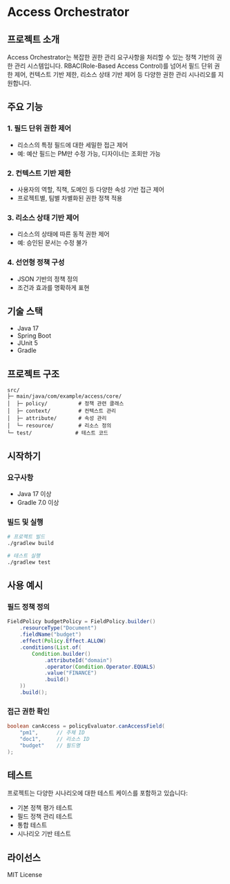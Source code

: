 # Access Orchestrator

## 프로젝트 소개

Access Orchestrator는 복잡한 권한 관리 요구사항을 처리할 수 있는 정책 기반의 권한 관리 시스템입니다.
RBAC(Role-Based Access Control)를 넘어서 필드 단위 권한 제어, 컨텍스트 기반 제한, 리소스 상태 기반 제어 등
다양한 권한 관리 시나리오를 지원합니다.

## 주요 기능

### 1. 필드 단위 권한 제어

- 리소스의 특정 필드에 대한 세밀한 접근 제어
- 예: 예산 필드는 PM만 수정 가능, 디자이너는 조회만 가능

### 2. 컨텍스트 기반 제한

- 사용자의 역할, 직책, 도메인 등 다양한 속성 기반 접근 제어
- 프로젝트별, 팀별 차별화된 권한 정책 적용

### 3. 리소스 상태 기반 제어

- 리소스의 상태에 따른 동적 권한 제어
- 예: 승인된 문서는 수정 불가

### 4. 선언형 정책 구성

- JSON 기반의 정책 정의
- 조건과 효과를 명확하게 표현

## 기술 스택

- Java 17
- Spring Boot
- JUnit 5
- Gradle

## 프로젝트 구조

```
src/
├─ main/java/com/example/access/core/
│  ├─ policy/          # 정책 관련 클래스
│  ├─ context/         # 컨텍스트 관리
│  ├─ attribute/       # 속성 관리
│  └─ resource/        # 리소스 정의
└─ test/              # 테스트 코드
```

## 시작하기

### 요구사항

- Java 17 이상
- Gradle 7.0 이상

### 빌드 및 실행

```bash
# 프로젝트 빌드
./gradlew build

# 테스트 실행
./gradlew test
```

## 사용 예시

### 필드 정책 정의

```java
FieldPolicy budgetPolicy = FieldPolicy.builder()
    .resourceType("Document")
    .fieldName("budget")
    .effect(Policy.Effect.ALLOW)
    .conditions(List.of(
        Condition.builder()
            .attributeId("domain")
            .operator(Condition.Operator.EQUALS)
            .value("FINANCE")
            .build()
    ))
    .build();
```

### 접근 권한 확인

```java
boolean canAccess = policyEvaluator.canAccessField(
    "pm1",      // 주체 ID
    "doc1",     // 리소스 ID
    "budget"    // 필드명
);
```

## 테스트

프로젝트는 다양한 시나리오에 대한 테스트 케이스를 포함하고 있습니다:

- 기본 정책 평가 테스트
- 필드 정책 관리 테스트
- 통합 테스트
- 시나리오 기반 테스트

## 라이선스

MIT License

